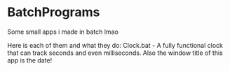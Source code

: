 # BatchPrograms
Some small apps i made in batch lmao

Here is each of them and what they do:                                                                                                                                  Clock.bat - A fully functional clock that can track seconds and even milliseconds. Also the window title of this app is the date!
